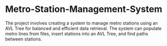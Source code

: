 # Metro-Station-Management-System
The project involves creating a system to manage metro stations using an AVL Tree for balanced and efficient data retrieval. The system can populate metro lines from files, insert stations into an AVL Tree, and find paths between stations.
